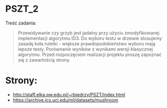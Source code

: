 # PSZT_2

Treść zadania:

> Przewidywanie czy grzyb jest jadalny przy użyciu zmodyfikowanej implementacji algorytmu ID3. Do wyboru testu w drzewie 
> stosujemy zasadę koła ruletki - większe prawdopodobieństwo wyboru mają lepsze testy. Porównanie wyników z wynikami 
> wersji klasycznej algorytmu. Przed rozpoczęciem realizacji projektu proszę zapoznać się z zawartością strony.

# Strony:

  - http://staff.elka.pw.edu.pl/~rbiedrzy/PSZT/index.html
  - https://archive.ics.uci.edu/ml/datasets/mushroom

